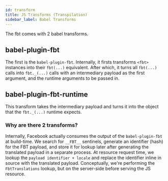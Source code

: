 ```yaml
---
id: transform
title: JS Transforms (Transpilation)
sidebar_label: Babel Transforms
---
```

The fbt comes with 2 babel transforms.

## babel-plugin-fbt
The first is the `babel-plugin-fbt`.  Internally, it firsts transforms `<fbt>` instances into their `fbt(...)` equivalent.  After which, it turns all `fbt(...)` calls into `fbt._(...)` calls with an intermediary payload as the first argument, and the runtime arguments to be passed in.

## babel-plugin-fbt-runtime
This transform takes the intermediary payload and turns it into the object that the `fbt._(...)` runtime expects.

### Why are there 2 transforms?
Internally, Facebook actually consumes the output of the `babel-plugin-fbt` at
build-time.  We search for `__FBT__` sentinels, generate an identifier (hash)
for the FBT payload, and store it for lookup later after generating the
translated payload in a separate process.  At resource request time, we lookup
the `payload identifier + locale` and replace the identifier inline in source
with the translated payload. Conceptually, we're performing the
`FbtTranslations` lookup, but on the server-side before serving the JS resource.
